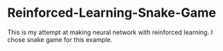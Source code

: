 # Reinforced-Learning-Snake-Game
This is my attempt at making neural network with reinforced learning. I chose snake game for this example.
